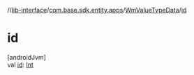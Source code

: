 //[lib-interface](../../../index.md)/[com.base.sdk.entity.apps](../index.md)/[WmValueTypeData](index.md)/[id](id.md)

# id

[androidJvm]\
val [id](id.md): [Int](https://kotlinlang.org/api/latest/jvm/stdlib/kotlin/-int/index.html)
